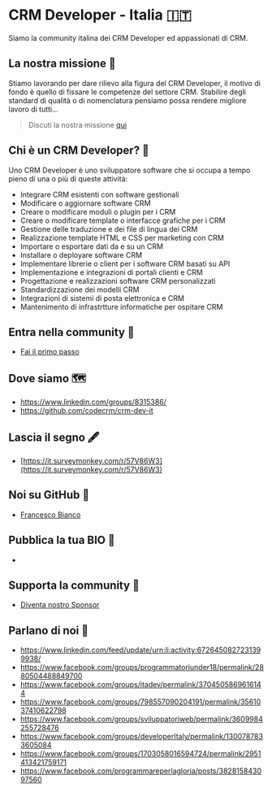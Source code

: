 # CRM Developer - Italia 🇮🇹

Siamo la community italina dei CRM Developer ed appassionati di CRM.

## La nostra missione 🚀

Stiamo lavorando per dare rilievo alla figura del CRM Developer, il motivo di fondo è quello di fissare le competenze del settore CRM.
Stabilire degli standard di qualità o di nomenclatura pensiamo possa rendere migliore lavoro di tutti...

> Discuti la nostra missione [qui](https://github.com/codecrm/crm-dev-it/issues/1)

## Chi è un CRM Developer? 🧐

Uno CRM Developer è uno sviluppatore software che si occupa a tempo pieno di una o più di queste attività:

- Integrare CRM esistenti con software gestionali
- Modificare o aggiornare software CRM
- Creare o modificare moduli o plugin per i CRM
- Creare o modificare template o interfacce grafiche per i CRM
- Gestione delle traduzione e dei file di lingua dei CRM
- Realizzazione template HTML e CSS per marketing con CRM
- Importare o esportare dati da e su un CRM
- Installare o deployare software CRM
- Implementare librerie o client per i software CRM basati su API
- Implementazione e integrazioni di portali clienti e CRM
- Progettazione e realizzazioni software CRM personalizzati
- Standardizzazione dei modelli CRM
- Integrazioni di sistemi di posta elettronica e CRM
- Mantenimento di infrastrtture informatiche per ospitare CRM

## Entra nella community 🚌

- [Fai il primo passo](WELCOME.md)

## Dove siamo 🗺

- <https://www.linkedin.com/groups/8315386/>
- <https://github.com/codecrm/crm-dev-it>

## Lascia il segno 🖋

- [https://it.surveymonkey.com/r/57V86W3](https://it.surveymonkey.com/r/57V86W3)

## Noi su GitHub 👾

-  [Francesco Bianco](https://github.com/francescobianco)

## Pubblica la tua BIO 📘

- 

## Supporta la community 💖

- [Diventa nostro Sponsor](https://github.com/sponsors/codecrm)

## Parlano di noi 🔗

- <https://www.linkedin.com/feed/update/urn:li:activity:6726450827231399938/>
- <https://www.facebook.com/groups/programmatoriunder18/permalink/2880504488849700>
- <https://www.facebook.com/groups/itadev/permalink/3704505869616144>
- <https://www.facebook.com/groups/798557090204191/permalink/3561037410622798>
- <https://www.facebook.com/groups/sviluppatoriweb/permalink/3609984255728476>
- <https://www.facebook.com/groups/developerItaly/permalink/1300787833605084>
- <https://www.facebook.com/groups/1703058016594724/permalink/2951413421759171>
- <https://www.facebook.com/programmareperlagloria/posts/382815843097560>

